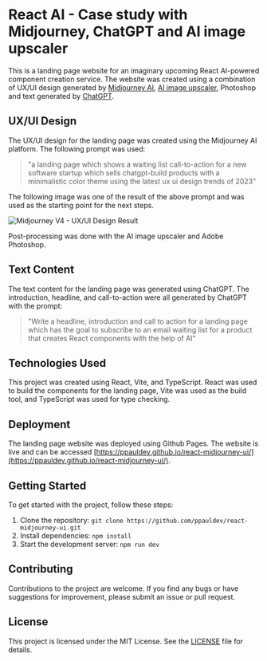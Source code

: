 # React AI - Case study with Midjourney, ChatGPT and AI image upscaler

This is a landing page website for an imaginary upcoming React AI-powered component creation service. The website was created using a combination of UX/UI design generated by [Midjourney AI](https://www.midjourney.com/), [AI image upscaler](https://www.upscale.media/), Photoshop and text generated by [ChatGPT](https://chat.openai.com/chat).

## UX/UI Design

The UX/UI design for the landing page was created using the Midjourney AI platform.
The following prompt was used:

> "a landing page which shows a waiting list call-to-action for a new software startup which sells chatgpt-build products with a minimalistic color theme using the latest ux ui design trends of 2023"

The following image was one of the result of the above prompt and was used as the starting point for the next steps.

![Midjourney V4 - UX/UI Design Result](https://user-images.githubusercontent.com/97476824/229309518-fbdb6f41-c538-418f-98af-8c6b9781aafc.png)

Post-processing was done with the AI image upscaler and Adobe Photoshop.

## Text Content

The text content for the landing page was generated using ChatGPT. The introduction, headline, and call-to-action were all generated by ChatGPT with the prompt:

> "Write a headline, introduction and call to action for a landing page which has the goal to subscribe to an email waiting list for a product that creates React components with the help of AI"

## Technologies Used

This project was created using React, Vite, and TypeScript. React was used to build the components for the landing page, Vite was used as the build tool, and TypeScript was used for type checking.

## Deployment

The landing page website was deployed using Github Pages. The website is live and can be accessed [https://ppauldev.github.io/react-midjourney-ui/](https://ppauldev.github.io/react-midjourney-ui/).

## Getting Started

To get started with the project, follow these steps:

1. Clone the repository: `git clone https://github.com/ppauldev/react-midjourney-ui.git`
2. Install dependencies: `npm install`
3. Start the development server: `npm run dev`

## Contributing

Contributions to the project are welcome. If you find any bugs or have suggestions for improvement, please submit an issue or pull request.

## License

This project is licensed under the MIT License. See the [LICENSE](LICENSE) file for details.
